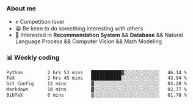 ### About me

- ✊ Competition lover
- 😀 Be keen to do something interesting with others
- 🎈 Interested in **Recommendation System** && **Database** && Natural Language Process && Computer Vision && Math Modeling


### 📊 Weekly coding
<!--START_SECTION:waka-->

```txt
Python         2 hrs 53 mins   ███████████▓░░░░░░░░░░░░░   46.14 %
TeX            2 hrs 45 mins   ███████████░░░░░░░░░░░░░░   43.94 %
Git Config     12 mins         ▓░░░░░░░░░░░░░░░░░░░░░░░░   03.20 %
Markdown       10 mins         ▓░░░░░░░░░░░░░░░░░░░░░░░░   02.77 %
BibTeX         6 mins          ▒░░░░░░░░░░░░░░░░░░░░░░░░   01.78 %
```

<!--END_SECTION:waka-->
